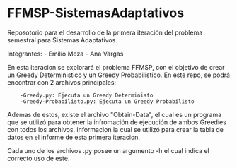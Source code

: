 # FFMSP-SistemasAdaptativos

Reposotorio para el desarrollo de la primera iteración del problema semestral para Sistemas Adaptativos.

Integrantes:
        - Emilio Meza
        - Ana Vargas

En esta iteracion se explorará el problema FFMSP, con el objetivo de crear un Greedy Deterministico y un Greedy Probabilistico.
En este repo, se podrá encontrar con 2 archivos principales:
        
        -Greedy.py: Ejecuta un Greedy Deterministo
        -Greedy-Probabilisto.py: Ejecuta un Greedy Probabilisto
        
Ademas de estos, existe el archivo "Obtain-Data", el cual es un programa que se utilizó para obtener la infromación de ejecución de ambos Greedies con todos los archivos, informacion la cual se utilizó para crear la tabla de datos en el informe de esta primera iteracion.

Cada uno de los archivos .py posee un argumento -h el cual indica el correcto uso de este.
